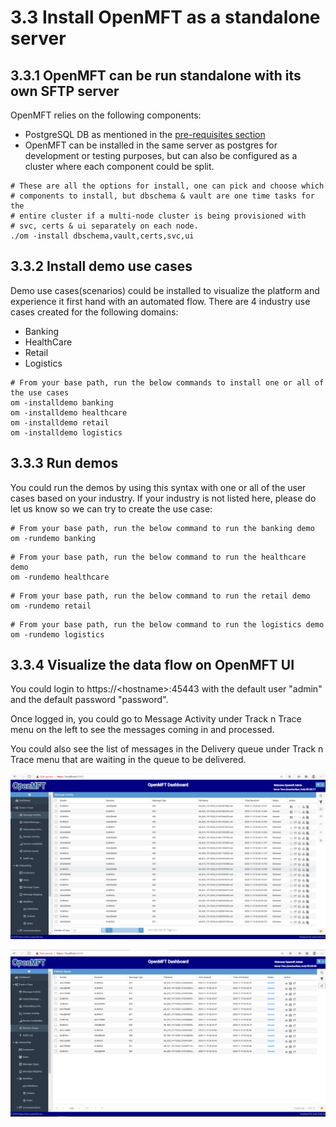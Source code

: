 # 3.3 Install OpenMFT as a standalone server

## 3.3.1 OpenMFT can be run standalone with its own SFTP server

OpenMFT relies on the following components:

* PostgreSQL DB as mentioned in the [pre-requisites section](pre-requisites.md)
* OpenMFT can be installed in the same server as postgres for development or testing purposes, but can also be configured as a cluster where each component could be split. 

```text
# These are all the options for install, one can pick and choose which 
# components to install, but dbschema & vault are one time tasks for the 
# entire cluster if a multi-node cluster is being provisioned with 
# svc, certs & ui separately on each node.
./om -install dbschema,vault,certs,svc,ui
```

## 3.3.2 Install demo use cases

Demo use cases\(scenarios\) could be installed to visualize the platform and experience it first hand with an automated flow.  There are 4 industry use cases created for the following domains:

* Banking
* HealthCare
* Retail
* Logistics

```text
# From your base path, run the below commands to install one or all of the use cases
om -installdemo banking
om -installdemo healthcare
om -installdemo retail
om -installdemo logistics
```

## 3.3.3 Run demos

You could run the demos by using this syntax with one or all of the user cases based on your industry.  If your industry is not listed here, please do let us know so we can try to create the use case:

```text
# From your base path, run the below command to run the banking demo
om -rundemo banking
```

```text
# From your base path, run the below command to run the healthcare demo
om -rundemo healthcare
```

```text
# From your base path, run the below command to run the retail demo
om -rundemo retail
```

```text
# From your base path, run the below command to run the logistics demo
om -rundemo logistics
```

## 3.3.4 Visualize the data flow on OpenMFT UI

You could login to https://&lt;hostname&gt;:45443 with the default user "admin" and the default password "password".

Once logged in, you could go to Message Activity under Track n Trace menu on the left to see the messages coming in and processed.

You could also see the list of messages in the Delivery queue under Track n Trace menu that are waiting in the queue to be delivered.  

![Message Activity view](../.gitbook/assets/image%20%2813%29.png)

![Delivery Queue view \(Once messages are delivered, they disappear from this queue\)](../.gitbook/assets/image%20%2814%29.png)


